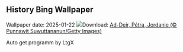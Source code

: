 ## History Bing Wallpaper
Wallpaper date: 2025-01-22
![](https://www.bing.com/th?id=OHR.PetraMonastery_FR-FR1072501086_UHD.jpg&w=1000)Download: [Ad-Deir, Pétra, Jordanie (© Punnawit Suwuttananun/Getty Images)](https://www.bing.com/th?id=OHR.PetraMonastery_FR-FR1072501086_UHD.jpg)

Auto get programm by LtgX
